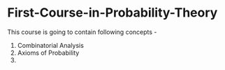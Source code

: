 # First-Course-in-Probability-Theory
This course is going to contain following concepts - 
1. Combinatorial Analysis
2. Axioms of Probability
3. 
